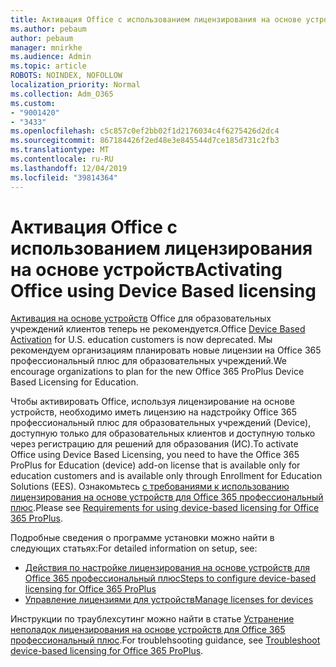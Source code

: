 ```yaml
---
title: Активация Office с использованием лицензирования на основе устройств
ms.author: pebaum
author: pebaum
manager: mnirkhe
ms.audience: Admin
ms.topic: article
ROBOTS: NOINDEX, NOFOLLOW
localization_priority: Normal
ms.collection: Adm_O365
ms.custom:
- "9001420"
- "3433"
ms.openlocfilehash: c5c857c0ef2bb02f1d2176034c4f6275426d2dc4
ms.sourcegitcommit: 867184426f2ed48e3e845544d7ce185d731c2fb3
ms.translationtype: MT
ms.contentlocale: ru-RU
ms.lasthandoff: 12/04/2019
ms.locfileid: "39814364"
---
```

# <a name="activating-office-using-device-based-licensing"></a><span data-ttu-id="c3baf-102">Активация Office с использованием лицензирования на основе устройств</span><span class="sxs-lookup"><span data-stu-id="c3baf-102">Activating Office using Device Based licensing</span></span>

<span data-ttu-id="c3baf-103">[Активация на основе устройств](https://aka.ms/officedba) Office для образовательных учреждений клиентов теперь не рекомендуется.</span><span class="sxs-lookup"><span data-stu-id="c3baf-103">Office [Device Based Activation](https://aka.ms/officedba) for U.S. education customers is now deprecated.</span></span> <span data-ttu-id="c3baf-104">Мы рекомендуем организациям планировать новые лицензии на Office 365 профессиональный плюс для образовательных учреждений.</span><span class="sxs-lookup"><span data-stu-id="c3baf-104">We encourage organizations to plan for the new Office 365 ProPlus Device Based Licensing for Education.</span></span>

<span data-ttu-id="c3baf-105">Чтобы активировать Office, используя лицензирование на основе устройств, необходимо иметь лицензию на надстройку Office 365 профессиональный плюс для образовательных учреждений (Device), доступную только для образовательных клиентов и доступную только через регистрацию для решений для образования (ИС).</span><span class="sxs-lookup"><span data-stu-id="c3baf-105">To activate Office using Device Based Licensing, you need to have the Office 365 ProPlus for Education (device) add-on license that is available only for education customers and is available only through Enrollment for Education Solutions (EES).</span></span> <span data-ttu-id="c3baf-106">Ознакомьтесь [с требованиями к использованию лицензирования на основе устройств для Office 365 профессиональный плюс](https://docs.microsoft.com/deployoffice/device-based-licensing#requirements-for-using-device-based-licensing-for-office-365-proplus).</span><span class="sxs-lookup"><span data-stu-id="c3baf-106">Please see [Requirements for using device-based licensing for Office 365 ProPlus](https://docs.microsoft.com/deployoffice/device-based-licensing#requirements-for-using-device-based-licensing-for-office-365-proplus).</span></span>

<span data-ttu-id="c3baf-107">Подробные сведения о программе установки можно найти в следующих статьях:</span><span class="sxs-lookup"><span data-stu-id="c3baf-107">For detailed information on setup, see:</span></span>
- [<span data-ttu-id="c3baf-108">Действия по настройке лицензирования на основе устройств для Office 365 профессиональный плюс</span><span class="sxs-lookup"><span data-stu-id="c3baf-108">Steps to configure device-based licensing for Office 365 ProPlus</span></span>](https://docs.microsoft.com/deployoffice/device-based-licensing#steps-to-configure-device-based-licensing-for-office-365-proplus)
- [<span data-ttu-id="c3baf-109">Управление лицензиями для устройств</span><span class="sxs-lookup"><span data-stu-id="c3baf-109">Manage licenses for devices</span></span>](https://docs.microsoft.com/Office365/Admin/misc/manage-licenses-for-devices)

<span data-ttu-id="c3baf-110">Инструкции по траублехсутинг можно найти в статье [Устранение неполадок лицензирования на основе устройств для Office 365 профессиональный плюс](https://docs.microsoft.com/deployoffice/device-based-licensing#troubleshoot-device-based-licensing-for-office-365-proplus).</span><span class="sxs-lookup"><span data-stu-id="c3baf-110">For troublehsooting guidance, see [Troubleshoot device-based licensing for Office 365 ProPlus](https://docs.microsoft.com/deployoffice/device-based-licensing#troubleshoot-device-based-licensing-for-office-365-proplus).</span></span>